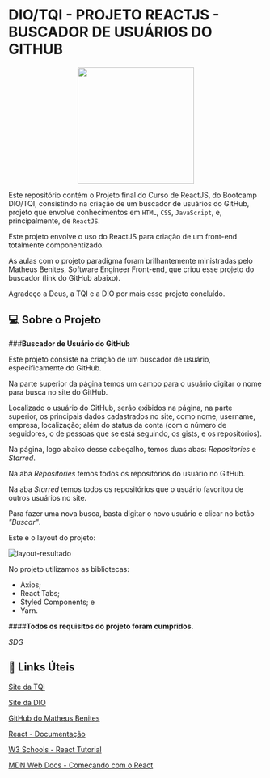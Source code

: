 # DIO/TQI - PROJETO REACTJS - BUSCADOR DE USUÁRIOS DO GITHUB  
<p align="center">
  <img src="https://user-images.githubusercontent.com/106720974/172080330-3f404ef0-acc1-4a06-86ea-3549e3c694fa.png" width="230px" />
  </p>

Este repositório contém o Projeto final do Curso de ReactJS, do Bootcamp DIO/TQI, consistindo na criação de um buscador de usuários do GitHub, projeto que envolve conhecimentos em `HTML`, `CSS`, `JavaScript`, e, principalmente, de `ReactJS`.

Este projeto envolve o uso do ReactJS para criação de um front-end totalmente componentizado. 

As aulas com o projeto paradigma foram brilhantemente ministradas pelo Matheus Benites, Software Engineer Front-end, que criou esse projeto do buscador (link do GitHub abaixo).

Agradeço a Deus, a TQI e a DIO por mais esse projeto concluído.

## :computer: Sobre o Projeto
###**Buscador de Usuário do GitHub**

Este projeto consiste na criação de um buscador de usuário, especificamente do GitHub.

Na parte superior da página temos um campo para o usuário digitar o nome para busca no site do GitHub.

Localizado o usuário do GitHub, serão exibidos na página, na parte superior, os principais dados cadastrados no site, como nome, username, empresa, localização; além do status da conta (com o número de seguidores, o de pessoas que se está seguindo, os gists, e os repositórios).

Na página, logo abaixo desse cabeçalho, temos duas abas: *Repositories* e *Starred*.

Na aba *Repositories* temos todos os repositórios do usuário no GitHub.

Na aba *Starred* temos todos os repositórios que o usuário favoritou de outros usuários no site.

Para fazer uma nova busca, basta digitar o novo usuário e clicar no botão *"Buscar"*.

Este é o layout do projeto:

![layout-resultado](https://user-images.githubusercontent.com/106720974/179403558-df7f6ec6-87de-4ef6-b9d7-1def5e7cefe6.png)

No projeto utilizamos as bibliotecas:
- Axios;
- React Tabs;
- Styled Components; e
- Yarn.

####**Todos os requisitos do projeto foram cumpridos.**

*SDG*

## :link: Links Úteis
[Site da TQI](https://www.tqi.com.br)

[Site da DIO](https://www.dio.me)

[GitHub do Matheus Benites](https://github.com/benits)

[React - Documentação](https://pt-br.reactjs.org/)

[W3 Schools - React Tutorial](https://www.w3schools.com/react/default.asp)

[MDN Web Docs - Começando com o React](https://developer.mozilla.org/en-US/docs/Learn/Tools_and_testing/Client-side_JavaScript_frameworks/React_getting_started)
